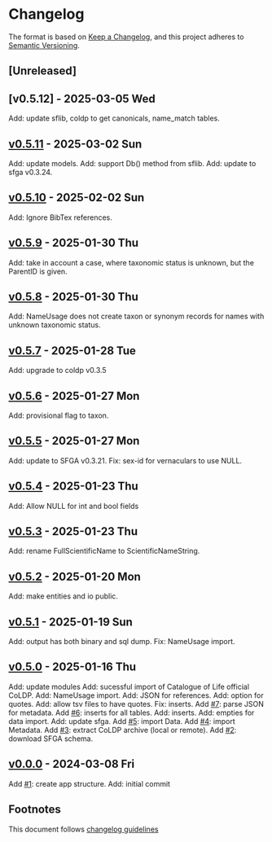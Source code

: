 # Changelog

The format is based on [Keep a Changelog](https://keepachangelog.com/en/1.0.0/),
and this project adheres to [Semantic Versioning](https://semver.org/spec/v2.0.0.html).

## [Unreleased]

## [v0.5.12] - 2025-03-05 Wed

Add: update sflib, coldp to get canonicals, name_match tables.

## [v0.5.11] - 2025-03-02 Sun

Add: update models.
Add: support Db() method from sflib.
Add: update to sfga v0.3.24.

## [v0.5.10] - 2025-02-02 Sun

Add: Ignore BibTex references.

## [v0.5.9] - 2025-01-30 Thu

Add: take in account a case, where taxonomic status is unknown, but the
ParentID is given.

## [v0.5.8] - 2025-01-30 Thu

Add: NameUsage does not create taxon or synonym records for names with
unknown taxonomic status.

## [v0.5.7] - 2025-01-28 Tue

Add: upgrade to coldp v0.3.5

## [v0.5.6] - 2025-01-27 Mon

Add: provisional flag to taxon.

## [v0.5.5] - 2025-01-27 Mon

Add: update to SFGA v0.3.21.
Fix: sex-id for vernaculars to use NULL.

## [v0.5.4] - 2025-01-23 Thu

Add: Allow NULL for int and bool fields

## [v0.5.3] - 2025-01-23 Thu

Add: rename FullScientificName to ScientificNameString.

## [v0.5.2] - 2025-01-20 Mon

Add: make entities and io public.

## [v0.5.1] - 2025-01-19 Sun

Add: output has both binary and sql dump.
Fix: NameUsage import.

## [v0.5.0] - 2025-01-16 Thu

Add: update modules
Add: sucessful import of Catalogue of Life official CoLDP.
Add: NameUsage import.
Add: JSON for references.
Add: option for quotes.
Add: allow tsv files to have quotes.
Fix: inserts.
Add [#7]: parse JSON for metadata.
Add [#6]: inserts for all tables.
Add: inserts.
Add: empties for data import.
Add: update sfga.
Add [#5]: import Data.
Add [#4]: import Metadata.
Add [#3]: extract CoLDP archive (local or remote).
Add [#2]: download SFGA schema.

## [v0.0.0] - 2024-03-08 Fri

Add [#1]: create app structure.
Add: initial commit

## Footnotes

This document follows [changelog guidelines]

[v0.5.11]: https://github.com/sfborg/from-coldp/compare/v0.5.10...v0.5.11
[v0.5.10]: https://github.com/sfborg/from-coldp/compare/v0.5.9...v0.5.10
[v0.5.9]: https://github.com/sfborg/from-coldp/compare/v0.5.8...v0.5.9
[v0.5.8]: https://github.com/sfborg/from-coldp/compare/v0.5.7...v0.5.8
[v0.5.7]: https://github.com/sfborg/from-coldp/compare/v0.5.6...v0.5.7
[v0.5.6]: https://github.com/sfborg/from-coldp/compare/v0.5.5...v0.5.6
[v0.5.5]: https://github.com/sfborg/from-coldp/compare/v0.5.4...v0.5.5
[v0.5.4]: https://github.com/sfborg/from-coldp/compare/v0.5.3...v0.5.4
[v0.5.3]: https://github.com/sfborg/from-coldp/compare/v0.5.2...v0.5.3
[v0.5.2]: https://github.com/sfborg/from-coldp/compare/v0.5.1...v0.5.2
[v0.5.1]: https://github.com/sfborg/from-coldp/compare/v0.5.0...v0.5.1
[v0.5.0]: https://github.com/sfborg/from-coldp/compare/v0.0.0...v0.5.0
[v0.0.0]: https://github.com/sfborg/from-coldp/tree/v0.0.0
[#20]: https://github.com/sfborg/from-coldp/issues/20
[#19]: https://github.com/sfborg/from-coldp/issues/19
[#18]: https://github.com/sfborg/from-coldp/issues/18
[#17]: https://github.com/sfborg/from-coldp/issues/17
[#16]: https://github.com/sfborg/from-coldp/issues/16
[#15]: https://github.com/sfborg/from-coldp/issues/15
[#14]: https://github.com/sfborg/from-coldp/issues/14
[#13]: https://github.com/sfborg/from-coldp/issues/13
[#12]: https://github.com/sfborg/from-coldp/issues/12
[#11]: https://github.com/sfborg/from-coldp/issues/11
[#10]: https://github.com/sfborg/from-coldp/issues/10
[#9]: https://github.com/sfborg/from-coldp/issues/9
[#8]: https://github.com/sfborg/from-coldp/issues/8
[#7]: https://github.com/sfborg/from-coldp/issues/7
[#6]: https://github.com/sfborg/from-coldp/issues/6
[#5]: https://github.com/sfborg/from-coldp/issues/5
[#4]: https://github.com/sfborg/from-coldp/issues/4
[#3]: https://github.com/sfborg/from-coldp/issues/3
[#2]: https://github.com/sfborg/from-coldp/issues/2
[#1]: https://github.com/sfborg/from-coldp/issues/1
[changelog guidelines]: https://keepachangelog.com/en/1.0.0/
